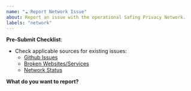 ```yaml
---
name: "☁ Report Network Issue"
about: Report an issue with the operational Safing Privacy Network.
labels: "network"
---
```


<!--
Please disclose security related issues privately to support@safing.io.
-->

**Pre-Submit Checklist**:

- Check applicable sources for existing issues:
  - [Github Issues](https://github.com/safing/spn/issues?q=is%3Aissue+label%3Abug)
  - [Broken Websites/Services](https://github.com/safing/spn/issues?q=is%3Aissue+label%3A%22website+compatibility%22)
  - [Network Status](https://github.com/safing/spn/issues?q=is%3Aissue+label%3A%22network%22%2C%22network+status%22)

**What do you want to report?**


